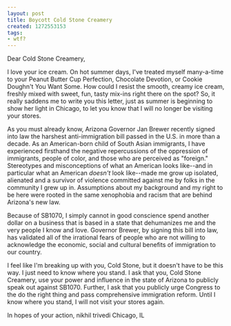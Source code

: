 ```yaml
---
layout: post
title: Boycott Cold Stone Creamery
created: 1272553153
tags:
- wtf?
---
```

Dear Cold Stone Creamery,

I love your ice cream. On hot summer days, I've treated myself many-a-time to your Peanut Butter Cup Perfection, Chocolate Devotion, or Cookie Doughn't You Want Some. How could I resist the smooth, creamy ice cream, freshly mixed with sweet, fun, tasty mix-ins right there on the spot? So, it really saddens me to write you this letter, just as summer is beginning to show her light in Chicago, to let you know that I will no longer be visiting your stores.

As you must already know, Arizona Governor Jan Brewer recently signed into law the harshest anti-immigration bill passed in the U.S. in more than a decade. As an American-born child of South Asian immigrants, I have experienced firsthand the negative repercussions of the oppression of immigrants, people of color, and those who are perceived as "foreign." Stereotypes and misconceptions of what an American looks like--and in particular what an American _doesn't_ look like--made me grow up isolated, alienated and a survivor of violence committed against me by folks in the community I grew up in. Assumptions about my background and my right to be here were rooted in the same xenophobia and racism that are behind Arizona's new law.

Because of SB1070, I simply cannot in good conscience spend another dollar on a business that is based in a state that dehumanizes me and the very people I know and love. Governor Brewer, by signing this bill into law, has validated all of the irrational fears of people who are not willing to acknowledge the economic, social and cultural benefits of immigration to our country.

I feel like I'm breaking up with you, Cold Stone, but it doesn't have to be this way. I just need to know where you stand. I ask that you, Cold Stone Creamery, use your power and influence in the state of Arizona to publicly speak out against SB1070. Further, I ask that you publicly urge Congress to the do the right thing and pass comprehensive immigration reform. Until I know where you stand, I will not visit your stores again.

In hopes of your action,
nikhil trivedi
Chicago, IL

